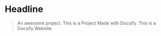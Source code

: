 # Headline

> An awesome project.
> This is a Project Made with Docsify. 
> This is a Docsify Website. 
